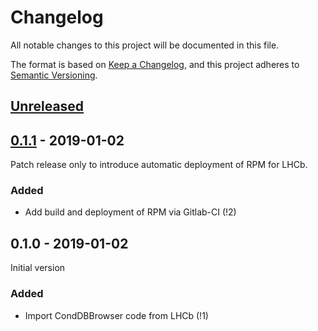 # Changelog
All notable changes to this project will be documented in this file.

The format is based on [Keep a Changelog](https://keepachangelog.com/en/1.0.0/),
and this project adheres to [Semantic Versioning](https://semver.org/spec/v2.0.0.html).

## [Unreleased][]

## [0.1.1][] - 2019-01-02
Patch release only to introduce automatic deployment of RPM for LHCb.

### Added
- Add build and deployment of RPM via Gitlab-CI (!2)

## 0.1.0 - 2019-01-02
Initial version

### Added
- Import CondDBBrowser code from LHCb (!1)


[Unreleased]: https://gitlab.cern.ch/lhcb/CondDBBrowser/compare/0.1.1...master
[0.1.1]: https://gitlab.cern.ch/lhcb/CondDBBrowser/compare/0.1.0...0.1.1
